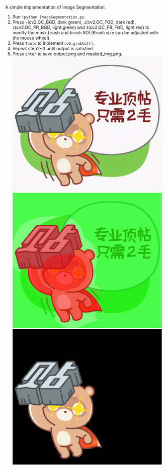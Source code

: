A simple implementation of Image Segmentation.

1. Run `!python ImageSegmentation.py`.
2. Press `~`(cv2.GC_BGD, dark green), `1`(cv2.GC_FGD, dark red), `2`(cv2.GC_PR_BGD, light green) and `3`(cv2.GC_PR_FGD, light red) to modify the mask brush and brush ROI (Brush size can be adjusted with the mouse wheel).
3. Press `Table` to inplement `cv2.grabCut()`.
4. Repeat step2~3 until output is satisfied.
5. Press `Enter` to save output.png and masked_img.png. 
![Image text](https://github.com/HaohuaLv/ImageSegmentation/blob/master/input.png)
![Image text](https://github.com/HaohuaLv/ImageSegmentation/blob/master/masked_img.png)
![Image text](https://github.com/HaohuaLv/ImageSegmentation/blob/master/output.png)
